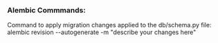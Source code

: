 ### Alembic Commmands:
Command to apply migration changes applied to the db/schema.py file: 
alembic revision --autogenerate -m "describe your changes here"
